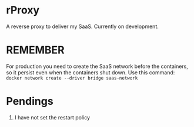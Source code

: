 # rProxy

A reverse proxy to deliver my SaaS. Currently on development.

# REMEMBER

For production you need to create the SaaS network before the containers, so it persist even when the
containers shut down. Use this command: `docker network create --driver bridge saas-network`

# Pendings

1. I have not set the restart policy

